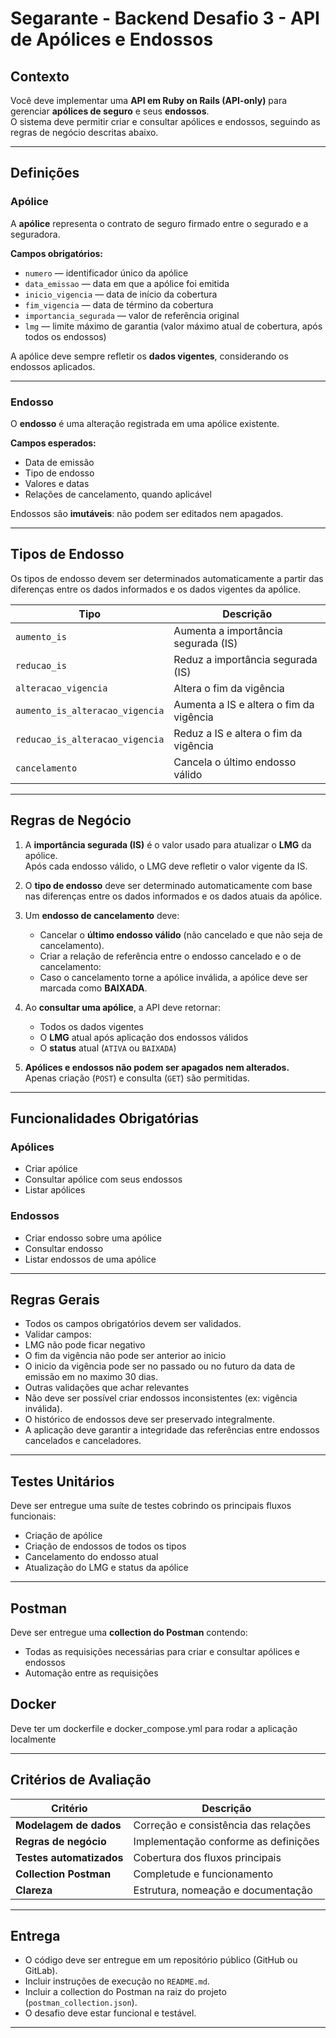 # Segarante - Backend Desafio 3 - API de Apólices e Endossos

## Contexto

Você deve implementar uma **API em Ruby on Rails (API-only)** para gerenciar **apólices de seguro** e seus **endossos**.  
O sistema deve permitir criar e consultar apólices e endossos, seguindo as regras de negócio descritas abaixo.

---

## Definições

### Apólice

A **apólice** representa o contrato de seguro firmado entre o segurado e a seguradora.

**Campos obrigatórios:**

- `numero` — identificador único da apólice
- `data_emissao` — data em que a apólice foi emitida
- `inicio_vigencia` — data de início da cobertura
- `fim_vigencia` — data de término da cobertura
- `importancia_segurada` — valor de referência original
- `lmg` — limite máximo de garantia (valor máximo atual de cobertura, após todos os endossos)

A apólice deve sempre refletir os **dados vigentes**, considerando os endossos aplicados.

---

### Endosso

O **endosso** é uma alteração registrada em uma apólice existente.

**Campos esperados:**

- Data de emissão
- Tipo de endosso
- Valores e datas
- Relações de cancelamento, quando aplicável

Endossos são **imutáveis**: não podem ser editados nem apagados.

---

## Tipos de Endosso

Os tipos de endosso devem ser determinados automaticamente a partir das diferenças entre os dados informados e os dados vigentes da apólice.

| Tipo                            | Descrição                               |
| ------------------------------- | ----------------------------------------|
| `aumento_is`                    | Aumenta a importância segurada (IS)     |
| `reducao_is`                    | Reduz a importância segurada (IS)       |
| `alteracao_vigencia`            | Altera o fim da vigência                |
| `aumento_is_alteracao_vigencia` | Aumenta a IS e altera o fim da vigência |
| `reducao_is_alteracao_vigencia` | Reduz a IS e altera o fim da vigência   |
| `cancelamento`                  | Cancela o último endosso válido         |

---

## Regras de Negócio

1. A **importância segurada (IS)** é o valor usado para atualizar o **LMG** da apólice.  
   Após cada endosso válido, o LMG deve refletir o valor vigente da IS.

2. O **tipo de endosso** deve ser determinado automaticamente com base nas diferenças entre os dados informados e os dados atuais da apólice.

3. Um **endosso de cancelamento** deve:

   - Cancelar o **último endosso válido** (não cancelado e que não seja de cancelamento).
   - Criar a relação de referência entre o endosso cancelado e o de cancelamento:
   - Caso o cancelamento torne a apólice inválida, a apólice deve ser marcada como **BAIXADA**.

4. Ao **consultar uma apólice**, a API deve retornar:

   - Todos os dados vigentes
   - O **LMG** atual após aplicação dos endossos válidos
   - O **status** atual (`ATIVA` ou `BAIXADA`)

5. **Apólices e endossos não podem ser apagados nem alterados.**  
   Apenas criação (`POST`) e consulta (`GET`) são permitidas.

---

## Funcionalidades Obrigatórias

### Apólices

- Criar apólice
- Consultar apólice com seus endossos
- Listar apólices

### Endossos

- Criar endosso sobre uma apólice
- Consultar endosso
- Listar endossos de uma apólice

---

## Regras Gerais

- Todos os campos obrigatórios devem ser validados.
- Validar campos:
- LMG não pode ficar negativo
- O fim da vigência não pode ser anterior ao inicio
- O inicio da vigência pode ser no passado ou no futuro da data de emissão em no maximo 30 dias.
- Outras validações que achar relevantes
- Não deve ser possível criar endossos inconsistentes (ex: vigência inválida).
- O histórico de endossos deve ser preservado integralmente.
- A aplicação deve garantir a integridade das referências entre endossos cancelados e canceladores.

---

## Testes Unitários

Deve ser entregue uma suíte de testes cobrindo os principais fluxos funcionais:

- Criação de apólice
- Criação de endossos de todos os tipos
- Cancelamento do endosso atual
- Atualização do LMG e status da apólice

---

## Postman

Deve ser entregue uma **collection do Postman** contendo:

- Todas as requisições necessárias para criar e consultar apólices e endossos
- Automação entre as requisições

## Docker

Deve ter um dockerfile e docker_compose.yml para rodar a aplicação localmente

---

## Critérios de Avaliação

| Critério                 | Descrição                            |
| ------------------------ | ------------------------------------ |
| **Modelagem de dados**   | Correção e consistência das relações |
| **Regras de negócio**    | Implementação conforme as definições |
| **Testes automatizados** | Cobertura dos fluxos principais      |
| **Collection Postman**   | Completude e funcionamento           |
| **Clareza**              | Estrutura, nomeação e documentação   |

---

## Entrega

- O código deve ser entregue em um repositório público (GitHub ou GitLab).
- Incluir instruções de execução no `README.md`.
- Incluir a collection do Postman na raiz do projeto (`postman_collection.json`).
- O desafio deve estar funcional e testável.

---
